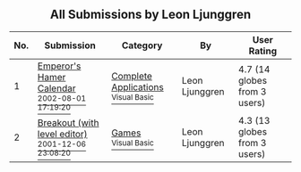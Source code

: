 ﻿<div align="center">

## All Submissions by Leon Ljunggren

</div>

No.  | Submission | Category | By   | User Rating
---- | ---------- | -------- | ---- | -----------
1 | [Emperor's Hamer Calendar<br /><sup>2002-08-01 17:19:20</sup>](https://github.com/Planet-Source-Code/leon-ljunggren-emperor-s-hamer-calendar__1-37562) | [Complete Applications<br /><sup>Visual Basic</sup>](../ByCategory/complete-applications__1-27.md) | Leon Ljunggren | 4.7 (14 globes from 3 users)
2 | [Breakout \(with level editor\)<br /><sup>2001-12-06 23:08:20</sup>](https://github.com/Planet-Source-Code/leon-ljunggren-breakout-with-level-editor__1-29534) | [Games<br /><sup>Visual Basic</sup>](../ByCategory/games__1-38.md) | Leon Ljunggren | 4.3 (13 globes from 3 users)
